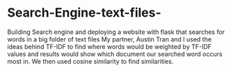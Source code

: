 # Search-Engine-text-files-
Building Search engine and deploying a website with flask that searches for words in a big folder of text files
My partner, Austin Tran and I used the ideas behind TF-IDF to find where words would be weighted by TF-IDF values and results would show which document our searched word occurs most in.
We then used cosine similarity to find similarities.

